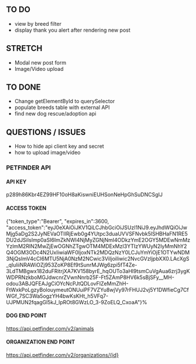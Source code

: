 ## TO DO
- view by breed filter
- display thank you alert after rendering new post

## STRETCH
- Modal new post form
- Image/Video upload

## TO DONE
- Change getElementById to querySelector
- populate breeds table with external API
- find new dog rescue/adoption api

## QUESTIONS / ISSUES
- How to hide api client key and secret
- how to upload image/video

### PETFINDER API
#### API KEY
p289h86Kbr4EZ99HF10oH8aKiswniEUHSonNeHpGhSuDNCSgIJ
#### ACCESS TOKEN
{"token_type":"Bearer",
"expires_in":3600,
"access_token":"eyJ0eXAiOiJKV1QiLCJhbGciOiJSUzI1NiJ9.eyJhdWQiOiJwMjg5aDg2S2JyNEVaOTlIRjEwb0g4YUtpc3duaUVVSFNvbk5lSHBHaFN1RE5DU2dJSiIsImp0aSI6ImZkNWI4NjMyZGNjNmI4ODkzYmE2OGY5MDEwNmMzYzlmM2RlN2MwZjEwOGNhZTgwOTM4MDExMzI3YTIzYWUyN2IyMmNhY2Q4OGM3ODc4N2UxIiwiaWF0IjoxNTk2MDQzNzY0LCJuYmYiOjE1OTYwNDM3NjQsImV4cCI6MTU5NjA0NzM2NCwic3ViIjoiIiwic2NvcGVzIjpbXX0.LAcXgS_qIuliiNRAWiOZj953ZoKP8Ef9tSunrMJWg6zpi5fT4Ze-3LdTMBgwx182duFRitrjXA7KV158byrE_hqOUTo3aHl9tsmCuVgAua6zrj3ygKWDPRNzkboMGJdwcnrZVwnNnrb25F-Ft5ZAmP8HV6k5sBjSFy__MH-odou3ABJQFEAJgCiOYcNcPJtQDLovFIZeMmZhH-FtWxkPoLgzyBolouymeutONUuiPF7VZYu8wjVy97rFHUJ2vj5Y1DWfieCg7CfWGf_7SC3Wa5ogzYH4bwKsKHt_h5VFq7-UJPMUN2fqagGl5kJ_IpROt8GWzLO_3-9ZoELQ_CxoaA"}%           
#### DOG END POINT
https://api.petfinder.com/v2/animals
#### ORGANIZATION END POINT
https://api.petfinder.com/v2/organizations/{id}